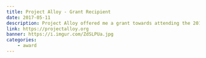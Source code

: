```yaml
---
title: Project Alloy - Grant Recipient
date: 2017-05-11
description: Project Alloy offered me a grant towards attending the 2017 Strange Loop conference that covers tickets, pre-conference activities, airfare, and hotel accommodations.
link: https://projectalloy.org
banner: https://i.imgur.com/ZdSLPUa.jpg
categories:
    - award
---
```

